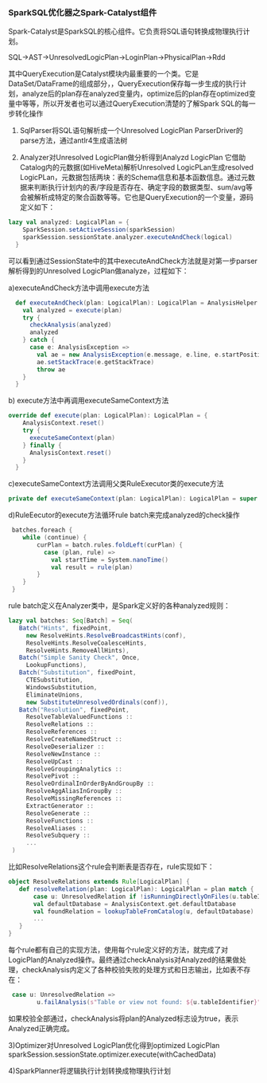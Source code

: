 ### SparkSQL优化器之Spark-Catalyst组件
Spark-Catalyst是SparkSQL的核心组件。它负责将SQL语句转换成物理执行计划。

SQL->AST->UnresolvedLogicPlan->LoginPlan->PhysicalPlan->Rdd

其中QueryExecution是Catalyst模块内最重要的一个类。它是DataSet/DataFrame的组成部分，，QueryExecution保存每一步生成的执行计划，analyze后的plan存在analyzed变量内，optimize后的plan存在optimized变量中等等，所以开发者也可以通过QueryExecution清楚的了解Spark SQL的每一步转化操作



1) SqlParser将SQL语句解析成一个Unresolved LogicPlan
ParserDriver的parse方法，通过antlr4生成语法树


2) Analyzer对Unresolved LogicPlan做分析得到Analyzd LogicPlan
它借助Catalog内的元数据(如HiveMeta)解析Unresolved LogicPLan生成resolved LogicPLan，元数据包括两块：表的Schema信息和基本函数信息。通过元数据来判断执行计划内的表/字段是否存在、确定字段的数据类型、sum/avg等会被解析成特定的聚合函数等等。它也是QueryExecution的一个变量，源码定义如下：

```scala
lazy val analyzed: LogicalPlan = {
    SparkSession.setActiveSession(sparkSession)
    sparkSession.sessionState.analyzer.executeAndCheck(logical)
  }
```
可以看到通过SessionState中的其中executeAndCheck方法就是对第一步parser解析得到的Unresolved LogicPlan做analyze，过程如下：

a)executeAndCheck方法中调用execute方法

```scala
  def executeAndCheck(plan: LogicalPlan): LogicalPlan = AnalysisHelper.markInAnalyzer {
    val analyzed = execute(plan)
    try {
      checkAnalysis(analyzed)
      analyzed
    } catch {
      case e: AnalysisException =>
        val ae = new AnalysisException(e.message, e.line, e.startPosition, Option(analyzed))
        ae.setStackTrace(e.getStackTrace)
        throw ae
    }
  }
```
b) execute方法中再调用executeSameContext方法

```scala
override def execute(plan: LogicalPlan): LogicalPlan = {
    AnalysisContext.reset()
    try {
      executeSameContext(plan)
    } finally {
      AnalysisContext.reset()
    }
  }
```

c)executeSameContext方法调用父类RuleExecutor类的execute方法

```scala
private def executeSameContext(plan: LogicalPlan): LogicalPlan = super.execute(plan)
```

d)RuleEecutor的execute方法循环rule batch来完成analyzed的check操作

```scala
 batches.foreach {
 	while (continue) {
        curPlan = batch.rules.foldLeft(curPlan) {
          case (plan, rule) =>
            val startTime = System.nanoTime()
            val result = rule(plan)
        }
    }
 }
```
rule batch定义在Analyzer类中，是Spark定义好的各种analyzed规则：

 ```scala
 lazy val batches: Seq[Batch] = Seq(
    Batch("Hints", fixedPoint,
      new ResolveHints.ResolveBroadcastHints(conf),
      ResolveHints.ResolveCoalesceHints,
      ResolveHints.RemoveAllHints),
    Batch("Simple Sanity Check", Once,
      LookupFunctions),
    Batch("Substitution", fixedPoint,
      CTESubstitution,
      WindowsSubstitution,
      EliminateUnions,
      new SubstituteUnresolvedOrdinals(conf)),
    Batch("Resolution", fixedPoint,
      ResolveTableValuedFunctions ::
      ResolveRelations ::
      ResolveReferences ::
      ResolveCreateNamedStruct ::
      ResolveDeserializer ::
      ResolveNewInstance ::
      ResolveUpCast ::
      ResolveGroupingAnalytics ::
      ResolvePivot ::
      ResolveOrdinalInOrderByAndGroupBy ::
      ResolveAggAliasInGroupBy ::
      ResolveMissingReferences ::
      ExtractGenerator ::
      ResolveGenerate ::
      ResolveFunctions ::
      ResolveAliases ::
      ResolveSubquery ::
      ...
  )
 ```
  比如ResolveRelations这个rule会判断表是否存在，rule实现如下：
 
 ```scala
 object ResolveRelations extends Rule[LogicalPlan] {
 	def resolveRelation(plan: LogicalPlan): LogicalPlan = plan match {
 		case u: UnresolvedRelation if !isRunningDirectlyOnFiles(u.tableIdentifier) =>
        val defaultDatabase = AnalysisContext.get.defaultDatabase
        val foundRelation = lookupTableFromCatalog(u, defaultDatabase)
        ...
 	}
 }
 ```
每个rule都有自己的实现方法，使用每个rule定义好的方法，就完成了对LogicPlan的Analyzed操作。最终通过checkAnalysis对Analyzed的结果做处理，checkAnalysis内定义了各种校验失败的处理方式和日志输出，比如表不存在：

```scala
 case u: UnresolvedRelation =>
        u.failAnalysis(s"Table or view not found: ${u.tableIdentifier}")
```
如果校验全部通过，checkAnalysis将plan的Analyzed标志设为true，表示Analyzed正确完成。

3)Optimizer对Unresolved LogicPlan优化得到optimized LogicPlan
 sparkSession.sessionState.optimizer.execute(withCachedData)

4)SparkPlanner将逻辑执行计划转换成物理执行计划





